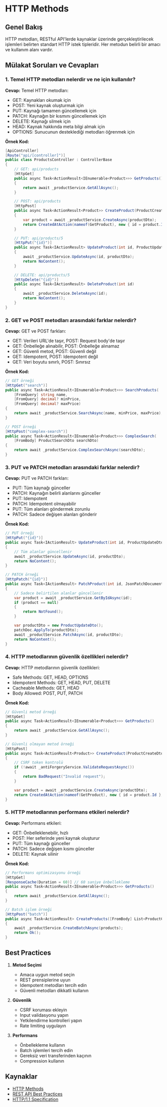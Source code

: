 # HTTP Methods

## Genel Bakış
HTTP metodları, RESTful API'lerde kaynaklar üzerinde gerçekleştirilecek işlemleri belirten standart HTTP istek tipleridir. Her metodun belirli bir amacı ve kullanım alanı vardır.

## Mülakat Soruları ve Cevapları

### 1. Temel HTTP metodları nelerdir ve ne için kullanılır?
**Cevap:**
Temel HTTP metodları:
- GET: Kaynakları okumak için
- POST: Yeni kaynak oluşturmak için
- PUT: Kaynağı tamamen güncellemek için
- PATCH: Kaynağın bir kısmını güncellemek için
- DELETE: Kaynağı silmek için
- HEAD: Kaynak hakkında meta bilgi almak için
- OPTIONS: Sunucunun desteklediği metodları öğrenmek için

**Örnek Kod:**
```csharp
[ApiController]
[Route("api/[controller]")]
public class ProductsController : ControllerBase
{
    // GET: api/products
    [HttpGet]
    public async Task<ActionResult<IEnumerable<Product>>> GetProducts()
    {
        return await _productService.GetAllAsync();
    }

    // POST: api/products
    [HttpPost]
    public async Task<ActionResult<Product>> CreateProduct(ProductCreateDto productDto)
    {
        var product = await _productService.CreateAsync(productDto);
        return CreatedAtAction(nameof(GetProduct), new { id = product.Id }, product);
    }

    // PUT: api/products/5
    [HttpPut("{id}")]
    public async Task<IActionResult> UpdateProduct(int id, ProductUpdateDto productDto)
    {
        await _productService.UpdateAsync(id, productDto);
        return NoContent();
    }

    // DELETE: api/products/5
    [HttpDelete("{id}")]
    public async Task<IActionResult> DeleteProduct(int id)
    {
        await _productService.DeleteAsync(id);
        return NoContent();
    }
}
```

### 2. GET ve POST metodları arasındaki farklar nelerdir?
**Cevap:**
GET ve POST farkları:
- GET: Verileri URL'de taşır, POST: Request body'de taşır
- GET: Önbelleğe alınabilir, POST: Önbelleğe alınamaz
- GET: Güvenli metod, POST: Güvenli değil
- GET: Idempotent, POST: Idempotent değil
- GET: Veri boyutu sınırlı, POST: Sınırsız

**Örnek Kod:**
```csharp
// GET örneği
[HttpGet("search")]
public async Task<ActionResult<IEnumerable<Product>>> SearchProducts(
    [FromQuery] string name,
    [FromQuery] decimal? minPrice,
    [FromQuery] decimal? maxPrice)
{
    return await _productService.SearchAsync(name, minPrice, maxPrice);
}

// POST örneği
[HttpPost("complex-search")]
public async Task<ActionResult<IEnumerable<Product>>> ComplexSearch(
    [FromBody] ProductSearchDto searchDto)
{
    return await _productService.ComplexSearchAsync(searchDto);
}
```

### 3. PUT ve PATCH metodları arasındaki farklar nelerdir?
**Cevap:**
PUT ve PATCH farkları:
- PUT: Tüm kaynağı günceller
- PATCH: Kaynağın belirli alanlarını günceller
- PUT: Idempotent
- PATCH: Idempotent olmayabilir
- PUT: Tüm alanları göndermek zorunlu
- PATCH: Sadece değişen alanları gönderir

**Örnek Kod:**
```csharp
// PUT örneği
[HttpPut("{id}")]
public async Task<IActionResult> UpdateProduct(int id, ProductUpdateDto productDto)
{
    // Tüm alanlar güncellenir
    await _productService.UpdateAsync(id, productDto);
    return NoContent();
}

// PATCH örneği
[HttpPatch("{id}")]
public async Task<IActionResult> PatchProduct(int id, JsonPatchDocument<ProductUpdateDto> patchDoc)
{
    // Sadece belirtilen alanlar güncellenir
    var product = await _productService.GetByIdAsync(id);
    if (product == null)
    {
        return NotFound();
    }

    var productDto = new ProductUpdateDto();
    patchDoc.ApplyTo(productDto);
    await _productService.PatchAsync(id, productDto);
    return NoContent();
}
```

### 4. HTTP metodlarının güvenlik özellikleri nelerdir?
**Cevap:**
HTTP metodlarının güvenlik özellikleri:
- Safe Methods: GET, HEAD, OPTIONS
- Idempotent Methods: GET, HEAD, PUT, DELETE
- Cacheable Methods: GET, HEAD
- Body Allowed: POST, PUT, PATCH

**Örnek Kod:**
```csharp
// Güvenli metod örneği
[HttpGet]
public async Task<ActionResult<IEnumerable<Product>>> GetProducts()
{
    return await _productService.GetAllAsync();
}

// Güvenli olmayan metod örneği
[HttpPost]
public async Task<ActionResult<Product>> CreateProduct(ProductCreateDto productDto)
{
    // CSRF token kontrolü
    if (!await _antiForgeryService.ValidateRequestAsync())
    {
        return BadRequest("Invalid request");
    }

    var product = await _productService.CreateAsync(productDto);
    return CreatedAtAction(nameof(GetProduct), new { id = product.Id }, product);
}
```

### 5. HTTP metodlarının performans etkileri nelerdir?
**Cevap:**
Performans etkileri:
- GET: Önbelleklenebilir, hızlı
- POST: Her seferinde yeni kaynak oluşturur
- PUT: Tüm kaynağı günceller
- PATCH: Sadece değişen kısmı günceller
- DELETE: Kaynak silinir

**Örnek Kod:**
```csharp
// Performans optimizasyonu örneği
[HttpGet]
[ResponseCache(Duration = 60)] // 60 saniye önbellekleme
public async Task<ActionResult<IEnumerable<Product>>> GetProducts()
{
    return await _productService.GetAllAsync();
}

// Batch işlem örneği
[HttpPost("batch")]
public async Task<ActionResult> CreateProducts([FromBody] List<ProductCreateDto> products)
{
    await _productService.CreateBatchAsync(products);
    return Ok();
}
```

## Best Practices
1. **Metod Seçimi**
   - Amaca uygun metod seçin
   - REST prensiplerine uyun
   - Idempotent metodları tercih edin
   - Güvenli metodları dikkatli kullanın

2. **Güvenlik**
   - CSRF koruması ekleyin
   - Input validasyonu yapın
   - Yetkilendirme kontrolleri yapın
   - Rate limiting uygulayın

3. **Performans**
   - Önbellekleme kullanın
   - Batch işlemleri tercih edin
   - Gereksiz veri transferinden kaçının
   - Compression kullanın

## Kaynaklar
- [HTTP Methods](https://developer.mozilla.org/tr/docs/Web/HTTP/Methods)
- [REST API Best Practices](https://docs.microsoft.com/tr-tr/azure/architecture/best-practices/api-design)
- [HTTP/1.1 Specification](https://tools.ietf.org/html/rfc2616) 
